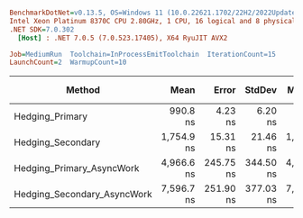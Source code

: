 ``` ini

BenchmarkDotNet=v0.13.5, OS=Windows 11 (10.0.22621.1702/22H2/2022Update/SunValley2), VM=Hyper-V
Intel Xeon Platinum 8370C CPU 2.80GHz, 1 CPU, 16 logical and 8 physical cores
.NET SDK=7.0.302
  [Host] : .NET 7.0.5 (7.0.523.17405), X64 RyuJIT AVX2

Job=MediumRun  Toolchain=InProcessEmitToolchain  IterationCount=15  
LaunchCount=2  WarmupCount=10  

```
|                      Method |       Mean |     Error |    StdDev |     Median | Ratio | RatioSD |   Gen0 |   Gen1 | Allocated | Alloc Ratio |
|---------------------------- |-----------:|----------:|----------:|-----------:|------:|--------:|-------:|-------:|----------:|------------:|
|             Hedging_Primary |   990.8 ns |   4.23 ns |   6.20 ns |   990.7 ns |  1.00 |    0.00 | 0.0019 |      - |      80 B |        1.00 |
|           Hedging_Secondary | 1,754.9 ns |  15.31 ns |  21.46 ns | 1,742.7 ns |  1.77 |    0.02 | 0.0095 |      - |     280 B |        3.50 |
|   Hedging_Primary_AsyncWork | 4,966.6 ns | 245.75 ns | 344.50 ns | 4,826.0 ns |  5.01 |    0.33 | 0.0458 | 0.0229 |    1328 B |       16.60 |
| Hedging_Secondary_AsyncWork | 7,596.7 ns | 251.90 ns | 377.03 ns | 7,457.9 ns |  7.68 |    0.40 | 0.0610 | 0.0534 |    1693 B |       21.16 |
